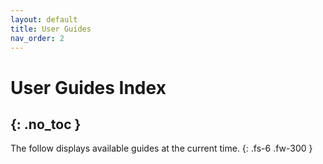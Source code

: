 ```yaml
---
layout: default
title: User Guides
nav_order: 2
---
```


# User Guides Index
{: .no_toc }
---
The follow displays available guides at the current time.
{: .fs-6 .fw-300 }
